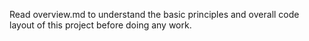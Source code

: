 Read overview.md to understand the basic principles and overall code layout of this project before doing any work.
